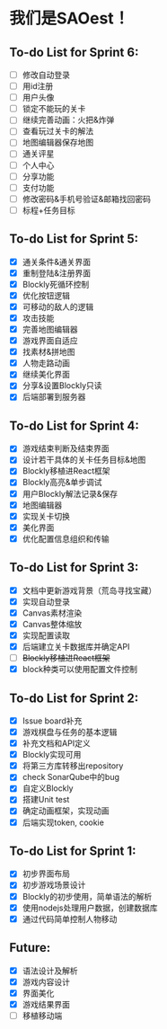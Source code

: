 # 我们是SAOest！

## To-do List for Sprint 6:

- [ ] 修改自动登录
- [ ] 用id注册
- [ ] 用户头像 
- [ ] 锁定不能玩的关卡
- [ ] 继续完善动画：火把&炸弹
- [ ] 查看玩过关卡的解法
- [ ] 地图编辑器保存地图
- [ ] 通关评星
- [ ] 个人中心
- [ ] 分享功能
- [ ] 支付功能
- [ ] 修改密码&手机号验证&邮箱找回密码
- [ ] 标程+任务目标

## To-do List for Sprint 5:

- [x] 通关条件&通关界面
- [x] 重制登陆&注册界面
- [x] Blockly死循环控制
- [x] 优化按钮逻辑
- [x] 可移动的敌人的逻辑
- [x] 攻击技能
- [x] 完善地图编辑器
- [x] 游戏界面自适应
- [x] 找素材&拼地图
- [x] 人物走路动画
- [x] 继续美化界面
- [x] 分享&设置Blockly只读
- [x] 后端部署到服务器

## To-do List for Sprint 4:

- [x] 游戏结束判断及结束界面
- [x] 设计若干具体的关卡任务目标&地图
- [x] Blockly移植进React框架
- [x] Blockly高亮&单步调试
- [x] 用户Blockly解法记录&保存
- [x] 地图编辑器
- [x] 实现关卡切换
- [x] 美化界面
- [x] 优化配置信息组织和传输

## To-do List for Sprint 3:

- [x] 文档中更新游戏背景（荒岛寻找宝藏）
- [x] 实现自动登录
- [x] Canvas素材渲染
- [x] Canvas整体缩放
- [x] 实现配置读取
- [x] 后端建立关卡数据库并确定API
- [ ] ~~Blockly移植进React框架~~
- [x] block种类可以使用配置文件控制

## To-do List for Sprint 2:

- [x] Issue board补充
- [x] 游戏棋盘与任务的基本逻辑
- [x] 补充文档和API定义
- [x] Blockly实现可用
- [x] 将第三方库转移出repository
- [x] check SonarQube中的bug
- [x] 自定义Blockly
- [x] 搭建Unit test
- [x] 确定动画框架，实现动画
- [x] 后端实现token, cookie

## To-do List for Sprint 1:

- [x] 初步界面布局
- [x] 初步游戏场景设计
- [x] Blockly的初步使用，简单语法的解析
- [x] 使用nodejs处理用户数据，创建数据库
- [x] 通过代码简单控制人物移动

## Future:
- [x] 语法设计及解析
- [x] 游戏内容设计
- [x] 界面美化
- [x] 游戏结果界面
- [ ] 移植移动端
